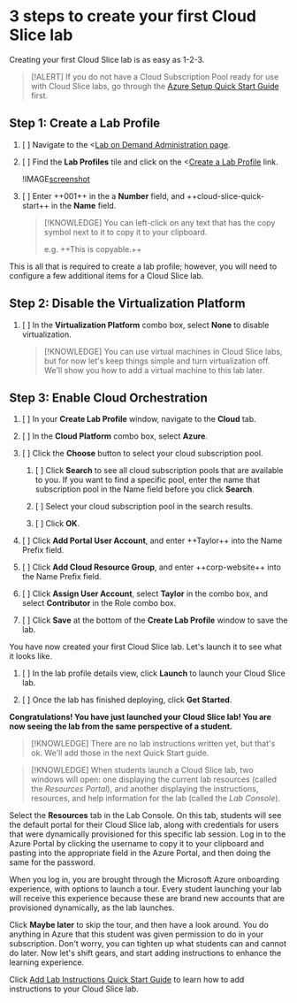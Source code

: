 # 3 steps to create your first Cloud Slice lab

Creating your first Cloud Slice lab is as easy as 1-2-3.

> [!ALERT] If you do not have a Cloud Subscription Pool ready for use with Cloud Slice labs, go through the [Azure Setup Quick Start Guide](TODO.md) first.

## Step 1: Create a Lab Profile

1. [ ] Navigate to the <[Lab on Demand Administration page](/Admin).

1. [ ] Find the **Lab Profiles** tile and click on the <[Create a Lab Profile](/LabProfile/Create) link.

    !IMAGE[screenshot](images/create-a-lab-profile.png)
    
1. [ ] Enter ++001++ in the a **Number** field, and ++cloud-slice-quick-start++ in the **Name** field.

    > [!KNOWLEDGE] You can left-click on any text that has the copy symbol next to it to copy it to your clipboard.
    >
    > e.g. ++This is copyable.++

This is all that is required to create a lab profile; however, you will need to configure a few additional items for a Cloud Slice lab.

## Step 2: Disable the Virtualization Platform

1. [ ] In the **Virtualization Platform** combo box, select **None** to disable virtualization.

    > [!KNOWLEDGE] You can use virtual machines in Cloud Slice labs, but for now let's keep things simple and turn virtualization off. We'll show you how to add a virtual machine to this lab later.

## Step 3: Enable Cloud Orchestration

1. [ ] In your **Create Lab Profile** window, navigate to the **Cloud** tab.

1. [ ] In the **Cloud Platform** combo box, select **Azure**.

1. [ ] Click the **Choose** button to select your cloud subscription pool.

    1. [ ] Click **Search** to see all cloud subscription pools that are available to you. If you want to find a specific pool, enter the name that subscription pool in the Name field before you click **Search**.
    
    1. [ ] Select your cloud subscription pool in the search results.
    
    1. [ ] Click **OK**.

1. [ ] Click **Add Portal User Account**, and enter ++Taylor++ into the Name Prefix field.

1. [ ] Click **Add Cloud Resource Group**, and enter ++corp-website++ into the Name Prefix field.

1. [ ] Click **Assign User Account**, select **Taylor** in the combo box, and select **Contributor** in the Role combo box.

1. [ ] Click **Save** at the bottom of the **Create Lab Profile** window to save the lab.

You have now created your first Cloud Slice lab. Let's launch it to see what it looks like.

1. [ ] In the lab profile details view, click **Launch** to launch your Cloud Slice lab.

1. [ ] Once the lab has finished deploying, click **Get Started**.

**Congratulations! You have just launched your Cloud Slice lab! You are now seeing the lab from the same perspective of a student.**

> [!KNOWLEDGE] There are no lab instructions written yet, but that's ok. We'll add those in the next Quick Start guide.

> [!KNOWLEDGE] When students launch a Cloud Slice lab, two windows will open: one displaying the current lab resources (called the _Resources Portal_), and another displaying the instructions, resources, and help information for the lab (called the _Lab Console_).

Select the **Resources** tab in the Lab Console. On this tab, students will see the default portal for their Cloud Slice lab, along with credentials for users that were dynamically provisioned for this specific lab session. Log in to the Azure Portal by clicking the username to copy it to your clipboard and pasting into the appropriate field in the Azure Portal, and then doing the same for the password.

When you log in, you are brought through the Microsoft Azure onboarding experience, with options to launch a tour. Every student launching your lab will receive this experience because these are brand new accounts that are provisioned dynamically, as the lab launches.

Click **Maybe later** to skip the tour, and then have a look around. You do anything in Azure that this student was given permission to do in your subscription. Don't worry, you can tighten up what students can and cannot do later. Now let's shift gears, and start adding instructions to enhance the learning experience.

Click [Add Lab Instructions Quick Start Guide](adding-instructions-to-your-lab.md) to learn how to add instructions to your Cloud Slice lab.
